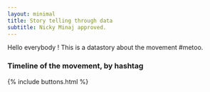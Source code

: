 ```yaml
---
layout: minimal
title: Story telling through data
subtitle: Nicky Minaj approved.
---
```


Hello everybody ! This is a datastory about the movement #metoo.

### Timeline of the movement, by hashtag

{% include buttons.html %}
